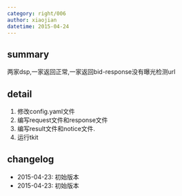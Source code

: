 ```yaml
---
category: right/006
author: xiaojian
datetime: 2015-04-24
---
```


## summary

两家dsp,一家返回正常,一家返回bid-response没有曝光检测url

## detail

1. 修改config.yaml文件
2. 编写request文件和response文件
3. 编写result文件和notice文件.
4. 运行tkit

## changelog

- 2015-04-23: 初始版本
- 2015-04-23: 初始版本
